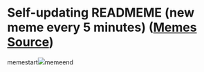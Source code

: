 # Self-updating READMEME (new meme every 5 minutes) ([Memes Source](https://bramses.notion.site/a49c1e962b7646879176ac3b327b6533?v=4d1eda54b170483cb03a40f257231764))

memestart![](https://www.notion.so/image/https%3A%2F%2Fs3-us-west-2.amazonaws.com%2Fsecure.notion-static.com%2F82dd2f0c-b2cf-4ab1-85db-a30912a425f6%2F816B2922-8E24-4C95-A649-A01404CEDC19.jpeg?table=block&id=c5a1e80b-f7cf-4b2a-8014-525485fed999&cache=v2)memeend
